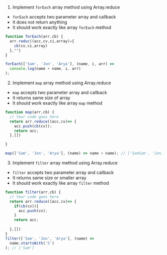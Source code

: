 1. Implement `forEach` array method using Array.reduce

- `forEach` accepts two parameter array and callback
- It does not return anything
- It should work exactly like array `forEach` method

```js
function forEach(arr,cb) {
  arr.reduc((acc,cv,ci,array)={
    cb(cv,ci,array)
  },"")
}

forEach(['Sam', 'Jon', 'Arya'], (name, i, arr) =>
  console.log(name + name, i, arr)
);
```

2. Implement `map` array method using Array.reduce

- `map` accepts two parameter array and callback
- It returns same size of array
- It should work exactly like array `map` method

```js
function map(arr,cb) {
  // Your code goes here
  return arr.reduce((acc,cv)=> {
    acc.push(cb(cv));
    return acc;
  },[])

}

map(['Sam', 'Jon', 'Arya'], (name) => name + name); // ['SamSam', 'JonJon', 'AryaArya']
```

3. Implement `filter` array method using Array.reduce

- `filter` accepts two parameter array and callback
- It returns same size or smaller array
- It should work exactly like array `filter` method

```js
function filter(arr,cb) {
  // Your code goes here
  return arr.reduce((acc,cv)=> {
    if(cb(cv)){
      acc.push(cv);
    }
    return acc;
    
  },[])
}
filter(['Sam', 'Jon', 'Arya'], (name) =>
  name.startsWith('S')
); // ['Sam']
```
